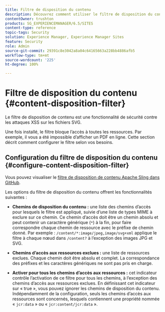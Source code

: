 ```yaml
---
title: Filtre de disposition du contenu
description: Découvrez comment utiliser le filtre de disposition du contenu pour empêcher les attaques XSS.
contentOwner: trushton
products: SG_EXPERIENCEMANAGER/6.5/SITES
content-type: reference
topic-tags: Security
solution: Experience Manager, Experience Manager Sites
feature: Security
role: Admin
source-git-commit: 29391c8e3042a8a04c64165663a228bb4886afb5
workflow-type: tm+mt
source-wordcount: '225'
ht-degree: 100%

---
```


# Filtre de disposition du contenu {#content-disposition-filter}

Le filtre de disposition de contenu est une fonctionnalité de sécurité contre les attaques XSS sur les fichiers SVG.

Une fois installé, le filtre bloque l’accès à toutes les ressources. Par exemple, il vous a été impossible d’afficher un PDF en ligne. Cette section décrit comment configurer le filtre selon vos besoins.

## Configuration du filtre de disposition du contenu {#configure-content-disposition-filter}

Vous pouvez visualiser le [filtre de disposition de contenu Apache Sling dans GitHub](https://github.com/apache/sling-org-apache-sling-security/blob/master/src/main/java/org/apache/sling/security/impl/ContentDispositionFilterConfiguration.java).

Les options du filtre de disposition du contenu offrent les fonctionnalités suivantes :

* **Chemins de disposition du contenu :** une liste des chemins d’accès pour lesquels le filtre est appliqué, suivie d’une liste de types MIME à exclure sur ce chemin. Ce chemin d’accès doit être un chemin absolu et peut contenir un caractère générique (`*`) à la fin, pour faire correspondre chaque chemin de ressource avec le préfixe de chemin donné. Par exemple : `/content/*:image/jpeg,image/svg+xml` applique le filtre à chaque nœud dans `/content?` à l’exception des images JPG et SVG.

* **Chemins d’accès aux ressources exclues :** une liste de ressources exclues. Chaque chemin doit être absolu et complet. La correspondance des préfixes et les caractères génériques ne sont pas pris en charge.

* **Activer pour tous les chemins d’accès aux ressources :** cet indicateur contrôle l’activation de ce filtre pour tous les chemins, à l’exception des chemins d’accès aux ressources exclues. En définissant cet indicateur sur « true », vous pouvez ignorer les chemins de disposition du contenu. Indépendamment de la configuration, seuls les chemins d’accès aux ressources sont concernés, lesquels contiennent une propriété nommée « `jcr:data` » ou « `jcr:content/jcr:data` ».
